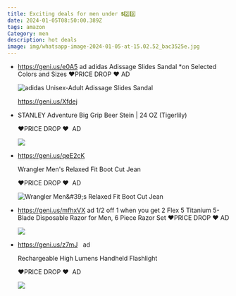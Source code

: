 ```yaml
---
title: Exciting deals for men under 💲2️⃣0️⃣
date: 2024-01-05T08:50:00.389Z
tags: amazon
Category: men
description: hot deals
image: img/whatsapp-image-2024-01-05-at-15.02.52_bac3525e.jpg
---
```

* https://geni.us/e0A5   ad
  adidas Adissage Slides Sandal
  *on Selected Colors and Sizes
  ❤PRICE DROP ❤  AD<!--StartFragment-->

  ![adidas Unisex-Adult Adissage Slides Sandal](https://m.media-amazon.com/images/I/61j6Dq5pmZL._AC_SX500_.jpg)

  https://geni.us/Xfdej
* STANLEY Adventure Big Grip Beer Stein | 24 OZ (Tigerlily)

  ❤PRICE DROP ❤  AD

  ![](https://m.media-amazon.com/images/I/61BYMGW7c4L._AC_SL1500_.jpg)
* https://geni.us/qeE2cK

  Wrangler Men's Relaxed Fit Boot Cut Jean

  ❤PRICE DROP ❤  AD

  ![Wrangler Men\&#39;s Relaxed Fit Boot Cut Jean](https://m.media-amazon.com/images/I/81uL-VORgVL._AC_SY741_.jpg)
* https://geni.us/mfhxVX  ad
  1/2 off 1 when you get 2 
  Flex 5 Titanium 5-Blade Disposable Razor for Men, 6 Piece Razor Set
  ❤PRICE DROP ❤  AD<!--StartFragment-->

  ![](https://m.media-amazon.com/images/I/81u6a5cgLCL._SL1500_.jpg)
* https://geni.us/z7mJ   ad

  Rechargeable High Lumens Handheld Flashlight  

  ❤PRICE DROP ❤  AD

  ![](https://m.media-amazon.com/images/I/71-C7DWKtSL._AC_SL1500_.jpg)